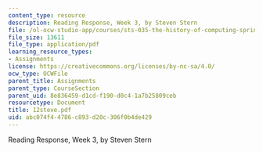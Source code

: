 ```yaml
---
content_type: resource
description: Reading Response, Week 3, by Steven Stern
file: /ol-ocw-studio-app/courses/sts-035-the-history-of-computing-spring-2004/abc074f44786c893d20c306f0b4de429_12steve.pdf
file_size: 13611
file_type: application/pdf
learning_resource_types:
- Assignments
license: https://creativecommons.org/licenses/by-nc-sa/4.0/
ocw_type: OCWFile
parent_title: Assignments
parent_type: CourseSection
parent_uid: 8e836459-d1cd-f190-d0c4-1a7b25809ceb
resourcetype: Document
title: 12steve.pdf
uid: abc074f4-4786-c893-d20c-306f0b4de429
---
```

Reading Response, Week 3, by Steven Stern